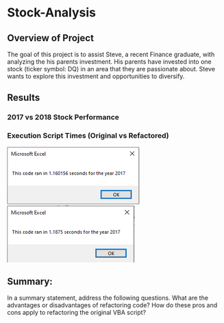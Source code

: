 # Stock-Analysis

## Overview of Project 
The goal of this project is to assist Steve, a recent Finance graduate, with analyzing the his parents investment.
His parents have invested into one stock (ticker symbol: DQ) in an area that they are passionate about. Steve wants to explore this investment and opportunities to diversify.

## Results 
### 2017 vs 2018 Stock Performance


### Execution Script Times (Original vs Refactored)
![](Resources/VBA_Challenge_2017.png.PNG)
![](Resources/VBA_Challenge_2017_Original.png)


## Summary: 
In a summary statement, address the following questions.
What are the advantages or disadvantages of refactoring code?
How do these pros and cons apply to refactoring the original VBA script?
